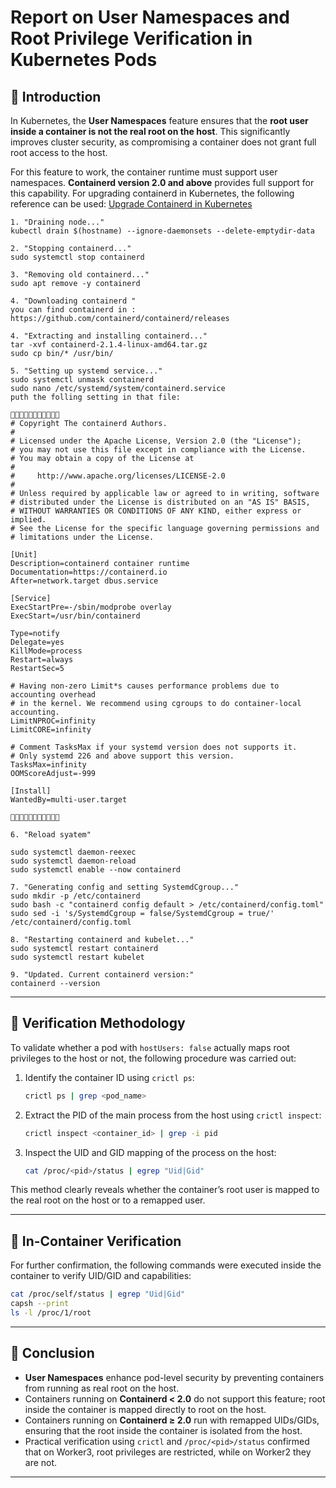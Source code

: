 
# Report on **User Namespaces** and Root Privilege Verification in Kubernetes Pods

## 🎯  Introduction

In Kubernetes, the **User Namespaces** feature ensures that the **root user inside a container is not the real root on the host**. This significantly improves cluster security, as compromising a container does not grant full root access to the host.

For this feature to work, the container runtime must support user namespaces. **Containerd version 2.0 and above** provides full support for this capability. For upgrading containerd in Kubernetes, the following reference can be used:
[Upgrade Containerd in Kubernetes](https://www.vijay-narayanan.com/posts/kubernetes/upgrade-containerd-kubernetes/)

```
1. "Draining node..."
kubectl drain $(hostname) --ignore-daemonsets --delete-emptydir-data

2. "Stopping containerd..."
sudo systemctl stop containerd

3. "Removing old containerd..."
sudo apt remove -y containerd

4. "Downloading containerd "
you can find containerd in : https://github.com/containerd/containerd/releases

4. "Extracting and installing containerd..."
tar -xvf containerd-2.1.4-linux-amd64.tar.gz
sudo cp bin/* /usr/bin/

5. "Setting up systemd service..."
sudo systemctl unmask containerd
sudo nano /etc/systemd/system/containerd.service
puth the folling setting in that file:

🔹🔹🔹🔹🔹🔹🔹🔹🔹🔹🔹
# Copyright The containerd Authors.
#
# Licensed under the Apache License, Version 2.0 (the "License");
# you may not use this file except in compliance with the License.
# You may obtain a copy of the License at
#
#     http://www.apache.org/licenses/LICENSE-2.0
#
# Unless required by applicable law or agreed to in writing, software
# distributed under the License is distributed on an "AS IS" BASIS,
# WITHOUT WARRANTIES OR CONDITIONS OF ANY KIND, either express or implied.
# See the License for the specific language governing permissions and
# limitations under the License.

[Unit]
Description=containerd container runtime
Documentation=https://containerd.io
After=network.target dbus.service

[Service]
ExecStartPre=-/sbin/modprobe overlay
ExecStart=/usr/bin/containerd

Type=notify
Delegate=yes
KillMode=process
Restart=always
RestartSec=5

# Having non-zero Limit*s causes performance problems due to accounting overhead
# in the kernel. We recommend using cgroups to do container-local accounting.
LimitNPROC=infinity
LimitCORE=infinity

# Comment TasksMax if your systemd version does not supports it.
# Only systemd 226 and above support this version.
TasksMax=infinity
OOMScoreAdjust=-999

[Install]
WantedBy=multi-user.target

🔹🔹🔹🔹🔹🔹🔹🔹🔹🔹🔹

6. "Reload syatem"

sudo systemctl daemon-reexec
sudo systemctl daemon-reload
sudo systemctl enable --now containerd

7. "Generating config and setting SystemdCgroup..."
sudo mkdir -p /etc/containerd
sudo bash -c "containerd config default > /etc/containerd/config.toml"
sudo sed -i 's/SystemdCgroup = false/SystemdCgroup = true/' /etc/containerd/config.toml

8. "Restarting containerd and kubelet..."
sudo systemctl restart containerd
sudo systemctl restart kubelet

9. "Updated. Current containerd version:"
containerd --version

```

---

## 🎯  Verification Methodology

To validate whether a pod with `hostUsers: false` actually maps root privileges to the host or not, the following procedure was carried out:

1. Identify the container ID using `crictl ps`:

   ```bash
   crictl ps | grep <pod_name>
   ```

2. Extract the PID of the main process from the host using `crictl inspect`:

   ```bash
   crictl inspect <container_id> | grep -i pid
   ```

3. Inspect the UID and GID mapping of the process on the host:

   ```bash
   cat /proc/<pid>/status | egrep "Uid|Gid"
   ```

This method clearly reveals whether the container’s root user is mapped to the real root on the host or to a remapped user.


---

## 🎯 In-Container Verification

For further confirmation, the following commands were executed inside the container to verify UID/GID and capabilities:

```bash
cat /proc/self/status | egrep "Uid|Gid"
capsh --print
ls -l /proc/1/root
```

---

## 🎯 Conclusion

* **User Namespaces** enhance pod-level security by preventing containers from running as real root on the host.
* Containers running on **Containerd < 2.0** do not support this feature; root inside the container is mapped directly to root on the host.
* Containers running on **Containerd ≥ 2.0** run with remapped UIDs/GIDs, ensuring that the root inside the container is isolated from the host.
* Practical verification using `crictl` and `/proc/<pid>/status` confirmed that on Worker3, root privileges are restricted, while on Worker2 they are not.

---
